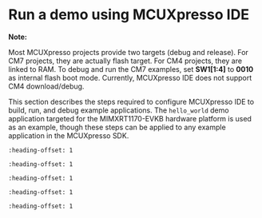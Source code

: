# Run a demo using MCUXpresso IDE

**Note:**

Most MCUXpresso projects provide two targets \(debug and release\). For CM7 projects, they are actually flash target. For CM4 projects, they are linked to RAM. To debug and run the CM7 examples, set **SW1\[1:4\]** to **0010** as internal flash boot mode. Currently, MCUXpresso IDE does not support CM4 download/debug.

This section describes the steps required to configure MCUXpresso IDE to build, run, and debug example applications. The `hello_world` demo application targeted for the MIMXRT1170-EVKB hardware platform is used as an example, though these steps can be applied to any example application in the MCUXpresso SDK.


```{include} ../topics/ide_select_the_workspace_location.md
:heading-offset: 1
```

```{include} ../topics/ide_build_an_example_application.md
:heading-offset: 1
```

```{include} ../topics/ide_run_an_example_application.md
:heading-offset: 1
```

```{include} ../topics/ide_build_a_multicore_example_application.md
:heading-offset: 1
```

```{include} ../topics/ide_run_a_multicore_example_application.md
:heading-offset: 1
```

